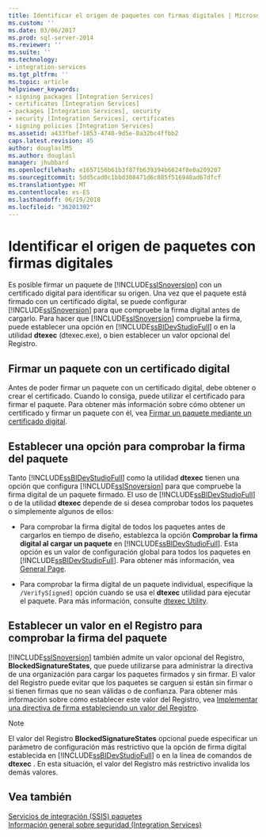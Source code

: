 ```yaml
---
title: Identificar el origen de paquetes con firmas digitales | Microsoft Docs
ms.custom: ''
ms.date: 03/06/2017
ms.prod: sql-server-2014
ms.reviewer: ''
ms.suite: ''
ms.technology:
- integration-services
ms.tgt_pltfrm: ''
ms.topic: article
helpviewer_keywords:
- signing packages [Integration Services]
- certificates [Integration Services]
- packages [Integration Services], security
- security [Integration Services], certificates
- signing policies [Integration Services]
ms.assetid: a433fbef-1853-4740-9d5e-8a32bc4ffbb2
caps.latest.revision: 45
author: douglaslMS
ms.author: douglasl
manager: jhubbard
ms.openlocfilehash: e1657156b61b3f87fb639394b6624f8e0a209207
ms.sourcegitcommit: 5dd5cad0c1bbd308471d6c885f516948ad67dfcf
ms.translationtype: MT
ms.contentlocale: es-ES
ms.lasthandoff: 06/19/2018
ms.locfileid: "36201392"
---
```

# <a name="identify-the-source-of-packages-with-digital-signatures"></a>Identificar el origen de paquetes con firmas digitales
  Es posible firmar un paquete de [!INCLUDE[ssISnoversion](../../includes/ssisnoversion-md.md)] con un certificado digital para identificar su origen. Una vez que el paquete está firmado con un certificado digital, se puede configurar [!INCLUDE[ssISnoversion](../../includes/ssisnoversion-md.md)] para que compruebe la firma digital antes de cargarlo. Para hacer que [!INCLUDE[ssISnoversion](../../includes/ssisnoversion-md.md)] compruebe la firma, puede establecer una opción en [!INCLUDE[ssBIDevStudioFull](../../includes/ssbidevstudiofull-md.md)] o en la utilidad **dtexec** (dtexec.exe), o bien establecer un valor opcional del Registro.  
  
## <a name="signing-a-package-with-a-digital-certificate"></a>Firmar un paquete con un certificado digital  
 Antes de poder firmar un paquete con un certificado digital, debe obtener o crear el certificado. Cuando lo consiga, puede utilizar el certificado para firmar el paquete. Para obtener más información sobre cómo obtener un certificado y firmar un paquete con él, vea [Firmar un paquete mediante un certificado digital](../sign-a-package-by-using-a-digital-certificate.md).  
  
## <a name="setting-an-option-to-check-the-package-signature"></a>Establecer una opción para comprobar la firma del paquete  
 Tanto [!INCLUDE[ssBIDevStudioFull](../../includes/ssbidevstudiofull-md.md)] como la utilidad **dtexec** tienen una opción que configura [!INCLUDE[ssISnoversion](../../includes/ssisnoversion-md.md)] para que compruebe la firma digital de un paquete firmado. El uso de [!INCLUDE[ssBIDevStudioFull](../../includes/ssbidevstudiofull-md.md)] o de la utilidad **dtexec** depende de si desea comprobar todos los paquetes o simplemente algunos de ellos:  
  
-   Para comprobar la firma digital de todos los paquetes antes de cargarlos en tiempo de diseño, establezca la opción **Comprobar la firma digital al cargar un paquete** en [!INCLUDE[ssBIDevStudioFull](../../includes/ssbidevstudiofull-md.md)]. Esta opción es un valor de configuración global para todos los paquetes en [!INCLUDE[ssBIDevStudioFull](../../includes/ssbidevstudiofull-md.md)]. Para obtener más información, vea [General Page](../general-page-of-integration-services-designers-options.md).  
  
-   Para comprobar la firma digital de un paquete individual, especifique la `/VerifyS[igned]` opción cuando se usa el **dtexec** utilidad para ejecutar el paquete. Para más información, consulte [dtexec Utility](../packages/dtexec-utility.md).  
  
## <a name="setting-a-registry-value-to-check-the-package-signature"></a>Establecer un valor en el Registro para comprobar la firma del paquete  
 [!INCLUDE[ssISnoversion](../../includes/ssisnoversion-md.md)] también admite un valor opcional del Registro, **BlockedSignatureStates**, que puede utilizarse para administrar la directiva de una organización para cargar los paquetes firmados y sin firmar. El valor del Registro puede evitar que los paquetes se carguen si están sin firmar o si tienen firmas que no sean válidas o de confianza. Para obtener más información sobre cómo establecer este valor del Registro, vea [Implementar una directiva de firma estableciendo un valor del Registro](../implement-a-signing-policy-by-setting-a-registry-value.md).  
  
> [!NOTE]  
>  El valor del Registro **BlockedSignatureStates** opcional puede especificar un parámetro de configuración más restrictivo que la opción de firma digital establecida en [!INCLUDE[ssBIDevStudioFull](../../includes/ssbidevstudiofull-md.md)] o en la línea de comandos de **dtexec** . En esta situación, el valor del Registro más restrictivo invalida los demás valores.  
  
## <a name="see-also"></a>Vea también  
 [Servicios de integración &#40;SSIS&#41; paquetes](../integration-services-ssis-packages.md)   
 [Información general sobre seguridad &#40;Integration Services&#41;](security-overview-integration-services.md)  
  
  